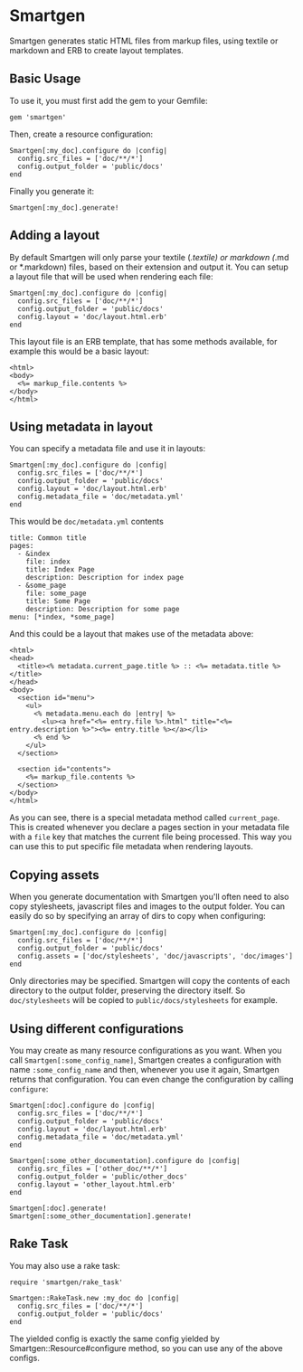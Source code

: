 Smartgen
========

Smartgen generates static HTML files from markup files, using textile or markdown and ERB to create layout templates.

## Basic Usage

To use it, you must first add the gem to your Gemfile:

    gem 'smartgen'

Then, create a resource configuration:

    Smartgen[:my_doc].configure do |config|
      config.src_files = ['doc/**/*']
      config.output_folder = 'public/docs'
    end

Finally you generate it:

    Smartgen[:my_doc].generate!

## Adding a layout

By default Smartgen will only parse your textile (*.textile) or markdown (*.md or *.markdown) files, based on their extension and output it. You can setup a layout file that will be used when rendering each file:

    Smartgen[:my_doc].configure do |config|
      config.src_files = ['doc/**/*']
      config.output_folder = 'public/docs'
      config.layout = 'doc/layout.html.erb'
    end

This layout file is an ERB template, that has some methods available, for example this would be a basic layout:

    <html>
    <body>
      <%= markup_file.contents %>
    </body>
    </html>

## Using metadata in layout

You can specify a metadata file and use it in layouts:

    Smartgen[:my_doc].configure do |config|
      config.src_files = ['doc/**/*']
      config.output_folder = 'public/docs'
      config.layout = 'doc/layout.html.erb'
      config.metadata_file = 'doc/metadata.yml'
    end

This would be `doc/metadata.yml` contents

    title: Common title
    pages:
      - &index
        file: index
        title: Index Page
        description: Description for index page
      - &some_page
        file: some_page
        title: Some Page
        description: Description for some page
    menu: [*index, *some_page]

And this could be a layout that makes use of the metadata above:

    <html>
    <head>
      <title><% metadata.current_page.title %> :: <%= metadata.title %></title>
    </head>
    <body>
      <section id="menu">
        <ul>
          <% metadata.menu.each do |entry| %>
            <lu><a href="<%= entry.file %>.html" title="<%= entry.description %>"><%= entry.title %></a></li>
          <% end %>
        </ul>
      </section>

      <section id="contents">
        <%= markup_file.contents %>
      </section>
    </body>
    </html>

As you can see, there is a special metadata method called `current_page`. This is created whenever you declare a pages section in your metadata file with a `file` key that matches the current file being processed. This way you can use this to put specific file metadata when rendering layouts.

## Copying assets

When you generate documentation with Smartgen you'll often need to also copy stylesheets, javascript files and images to the output folder. You can easily do so by specifying an array of dirs to copy when configuring:

    Smartgen[:my_doc].configure do |config|
      config.src_files = ['doc/**/*']
      config.output_folder = 'public/docs'
      config.assets = ['doc/stylesheets', 'doc/javascripts', 'doc/images']
    end

Only directories may be specified. Smartgen will copy the contents of each directory to the output folder, preserving the directory itself. So `doc/stylesheets` will be copied to `public/docs/stylesheets` for example.

## Using different configurations

You may create as many resource configurations as you want. When you call `Smartgen[:some_config_name]`, Smartgen creates a configuration with name `:some_config_name` and then, whenever you use it again, Smartgen returns that configuration. You can even change the configuration by calling `configure`:

    Smartgen[:doc].configure do |config|
      config.src_files = ['doc/**/*']
      config.output_folder = 'public/docs'
      config.layout = 'doc/layout.html.erb'
      config.metadata_file = 'doc/metadata.yml'
    end
    
    Smartgen[:some_other_documentation].configure do |config|
      config.src_files = ['other_doc/**/*']
      config.output_folder = 'public/other_docs'
      config.layout = 'other_layout.html.erb'
    end

    Smartgen[:doc].generate!
    Smartgen[:some_other_documentation].generate!

## Rake Task

You may also use a rake task:

    require 'smartgen/rake_task'
    
    Smartgen::RakeTask.new :my_doc do |config|
      config.src_files = ['doc/**/*']
      config.output_folder = 'public/docs'
    end

The yielded config is exactly the same config yielded by Smartgen::Resource#configure method, so you can use any of the above configs.